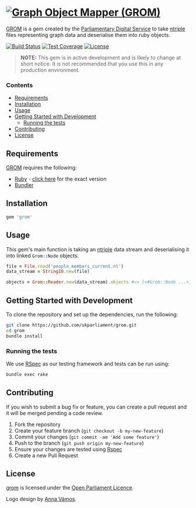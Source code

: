 # [![Graph Object Mapper (GROM)][grom-logo]][grom]
[GROM][grom] is a gem created by the [Parliamentary Digital Service][pds] to take [ntriple][ntriple] files representing graph data and deserialise them into ruby objects.

[![Build Status][shield-travis]][info-travis] [![Test Coverage][shield-coveralls]][info-coveralls] [![License][shield-license]][info-license]

> **NOTE:** This gem is in active development and is likely to change at short notice. It is not recommended that you use this in any production environment.

### Contents
<!-- START doctoc generated TOC please keep comment here to allow auto update -->
<!-- DON'T EDIT THIS SECTION, INSTEAD RE-RUN doctoc TO UPDATE -->


- [Requirements](#requirements)
- [Installation](#installation)
- [Usage](#usage)
- [Getting Started with Development](#getting-started-with-development)
  - [Running the tests](#running-the-tests)
- [Contributing](#contributing)
- [License](#license)

<!-- END doctoc generated TOC please keep comment here to allow auto update -->


## Requirements
[GROM][grom] requires the following:
* [Ruby][ruby] - [click here][ruby-version] for the exact version
* [Bundler][bundler]


## Installation
```bash
gem 'grom'
```


## Usage
This gem's main function is taking an [ntriple][ntriple] data stream and deserialising it into linked `Grom::Node` objects.

```ruby
file = File.read('people_members_current.nt')
data_stream = StringIO.new(file)

objects = Grom::Reader.new(data_stream).objects #=> [<#Grom::Node ...>, <#Grom::Node ...>, ...]
```


## Getting Started with Development
To clone the repository and set up the dependencies, run the following:
```bash
git clone https://github.com/ukparliament/grom.git
cd grom
bundle install
```

### Running the tests
We use [RSpec][rspec] as our testing framework and tests can be run using:
```bash
bundle exec rake
```


## Contributing
If you wish to submit a bug fix or feature, you can create a pull request and it will be merged pending a code review.

1. Fork the repository
1. Create your feature branch (`git checkout -b my-new-feature`)
1. Commit your changes (`git commit -am 'Add some feature'`)
1. Push to the branch (`git push origin my-new-feature`)
1. Ensure your changes are tested using [Rspec][rspec]
1. Create a new Pull Request


## License
[grom][grom] is licensed under the [Open Parliament Licence][info-license].

Logo design by [Anna Vámos][anna-vamos].

[ruby]:         https://www.ruby-lang.org/en/
[bundler]:      http://bundler.io
[rspec]:        http://rspec.info 
[grom-logo]:    https://cdn.rawgit.com/ukparliament/grom/85df4d355313358930cea8aa2fbfc53dd3e4f8d3/docs/logo.svg
[grom]:         https://github.com/ukparliament/grom
[pds]:          https://www.parliament.uk/mps-lords-and-offices/offices/bicameral/parliamentary-digital-service/
[ruby-version]: https://github.com/ukparliament/grom/blob/master/.ruby-version
[anna-vamos]:   https://www.linkedin.com/in/annavamos
[ntriple]:      https://en.wikipedia.org/wiki/N-Triples

[info-travis]:   https://travis-ci.org/ukparliament/grom
[shield-travis]: https://img.shields.io/travis/ukparliament/grom.svg

[info-coveralls]:   https://coveralls.io/github/ukparliament/grom
[shield-coveralls]: https://img.shields.io/coveralls/ukparliament/grom.svg

[info-license]:   http://www.parliament.uk/site-information/copyright/open-parliament-licence/
[shield-license]: https://img.shields.io/badge/license-Open%20Parliament%20Licence-blue.svg
